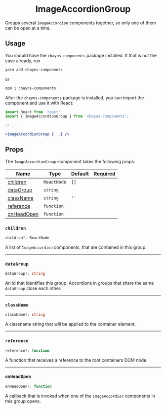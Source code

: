 <div align="center"><h1>ImageAccordionGroup</h1></div>

Groups several `ImageAccordion` components together, so only one of them can be
open at a time.

## Usage

You should have the `chayns-components` package installed. If that is not the
case already, run

```bash
yarn add chayns-components
```

or

```bash
npm i chayns-components
```

After the `chayns-components` package is installed, you can import the component
and use it with React:

```jsx
import React from 'react'
import { ImageAccordionGroup } from 'chayns-components';

// ...

<ImageAccordionGroup {...} />
```

## Props

The `ImageAccordionGroup`-component takes the following props:

| Name                      | Type        | Default | Required |
| ------------------------- | ----------- | ------- | :------: |
| [children](#children)     | `ReactNode` | `[]`    |          |
| [dataGroup](#datagroup)   | `string`    |         |          |
| [className](#classname)   | `string`    | `''`    |          |
| [reference](#reference)   | `function`  |         |          |
| [onHeadOpen](#onheadopen) | `function`  |         |          |

### `children`

```ts
children?: ReactNode
```

A list of `ImageAccordion` components, that are contained in this group.

---

### `dataGroup`

```ts
dataGroup?: string
```

An id that identifies this group. Accordions in groups that share the same
`dataGroup` close each other.

---

### `className`

```ts
className?: string
```

A classname string that will be applied to the container element.

---

### `reference`

```ts
reference?: function
```

A function that receives a reference to the root containers DOM node.

---

### `onHeadOpen`

```ts
onHeadOpen?: function
```

A callback that is invoked when one of the `ImageAccordion` components in this
group opens.
